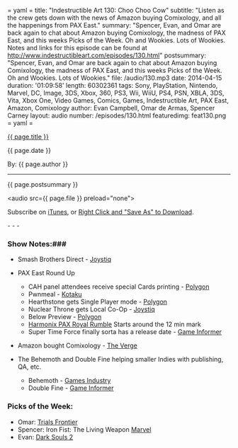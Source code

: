 = yaml =
title: "Indestructible Art 130: Choo Choo Cow"
subtitle: "Listen as the crew gets down with the news of Amazon buying Comixology, and all the happenings from PAX East."
summary: "Spencer, Evan, and Omar are back again to chat about Amazon buying Comixology, the madness of PAX East, and this weeks Picks of the Week. Oh and Wookies. Lots of Wookies. Notes and links for this episode can be found at http://www.indestructibleart.com/episodes/130.html"
postsummary: "Spencer, Evan, and Omar are back again to chat about Amazon buying Comixology, the madness of PAX East, and this weeks Picks of the Week. Oh and Wookies. Lots of Wookies."
file: /audio/130.mp3
date: 2014-04-15
duration: '01:09:58'
length: 60302361
tags: Sony, PlayStation, Nintendo, Marvel, DC, Image, 3DS, Xbox, 360, PS3, Wii, WiiU, PS4, PSN, XBLA, 3DS, Vita, Xbox One, Video Games, Comics, Games, Indestructible Art, PAX East, Amazon, Comixology
author: Evan Campbell, Omar de Armas, Spencer Carney
layout: audio
number: /episodes/130.html
featuredimg: feat130.png
= yaml =

<a href="{{ page.url }}" class='postTitleLink'><p class='postTitle'>{{ page.title }}</p></a>
<p class='postPublished'>{{ page.date }}</p>
<p class='postAuthor'>By: {{ page.author }}</p>
<hr>

<p class='podcastSummary'>{{ page.postsummary }}</p>

<audio src={{ page.file }} preload="none"></audio>
<p class='subLinks'>Subscribe on <a href='http://bit.ly/iapodcast'>iTunes</a>, or <a href={{ page.file }}>Right Click and "Save As" to Download</a>.</p>
- - -

### Show Notes:###
* Smash Brothers Direct - [Joystiq](http://www.joystiq.com/2014/04/08/watch-todays-smash-bros-nintendo-direct-right-here/)

* PAX East Round Up
    * CAH panel attendees receive special Cards printing - [Polygon](http://www.polygon.com/2014/4/12/5606814/cards-against-humanity-crowdsourcing-pax-east-2014-panel)
    * Pwnmeal - [Kotaku](http://screenburn.kotaku.com/pwnmeal-extreme-gaming-oatmeal-1562539248/+johnstruan)
    * Hearthstone gets Single Player mode - [Polygon](http://www.polygon.com/2014/4/11/5604538/hearthstone-getting-single-player-curse-of-naxxramas-adventure-mode)
    * Nuclear Throne gets Local Co-Op - [Joystiq](http://www.joystiq.com/2014/04/12/vlambeer-mutates-nuclear-throne-with-co-op-live-from-pax-east/)
    * Below Preview - [Polygon](http://www.polygon.com/2014/4/12/5608032/below-video-preview-capy-games-pax-east-2014)
    * [Harmonix PAX Royal Rumble](http://www.twitch.tv/pax2/b/519531446) Starts around the 12 min mark
    * Super Time Force finally sorta has a release date - [Game Informer](http://www.gameinformer.com/b/news/archive/2014/04/13/super-time-force-releasing-late-may-early-june.aspx)

* Amazon bought Comixology - [The Verge](http://www.theverge.com/2014/4/10/5602222/amazon-acquiring-digital-comics-platform-comixology)

* The Behemoth and Double Fine helping smaller Indies with publishing, QA, etc.
    * Behemoth - [Games Industry](http://www.gamesindustry.biz/articles/2014-04-03-the-behemoth-helping-other-indies-with-funding-ux-qa)
    * Double Fine - [Game Informer](http://www.gameinformer.com/b/news/archive/2014/03/24/double-fine-lending-a-publishing-helping-hand-so-other-indies-can-stay-indie.aspx)


### Picks of the Week: ###
* Omar: [Trials Frontier](https://itunes.apple.com/ca/app/trials-frontier/id659283309?mt=8)
* Spencer: Iron Fist: The Living Weapon [Marvel](http://marvel.com/comics/issue/49303/iron_fist_2014_1)
* Evan: [Dark Souls 2](http://www.amazon.com/gp/product/B006YDPU48/ref=as_li_ss_tl?ie=UTF8&camp=1789&creative=390957&creativeASIN=B006YDPU48&linkCode=as2&tag=indestart-20)
